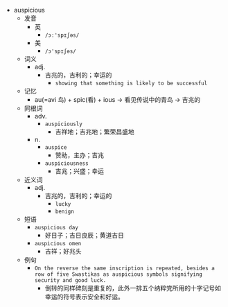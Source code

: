 - auspicious
  - 发音
    - 英
      - `/ɔː'spɪʃəs/`
    - 美
      - `/ɔ'spɪʃəs/`
  - 词义
    - adj.
      - 吉兆的，吉利的；幸运的
        - `showing that something is likely to be successful`
  - 记忆
    - au(=avi 鸟) + spic(看) + ious → 看见传说中的青鸟 → 吉兆的
  - 同根词
    - adv.
      - `auspiciously`
        - 吉祥地；吉兆地；繁荣昌盛地
    - n.
      - `auspice`
        - 赞助，主办；吉兆
      - `auspiciousness`
        - 吉兆；兴盛；幸运
  - 近义词
    - adj.
      - 吉兆的，吉利的；幸运的
        - `lucky`
        - `benign`
  - 短语
    - `auspicious day`
      - 好日子；吉日良辰；黄道吉日 
    - `auspicious omen`
      - 吉祥；好兆头 
  - 例句
    - `On the reverse the same inscription is repeated, besides a row of five Swastikas as auspicious symbols signifying security and good luck.`
      - 倒转的同样碑刻是重复的，此外一排五个纳粹党所用的十字记号如幸运的符号表示安全和好运。

